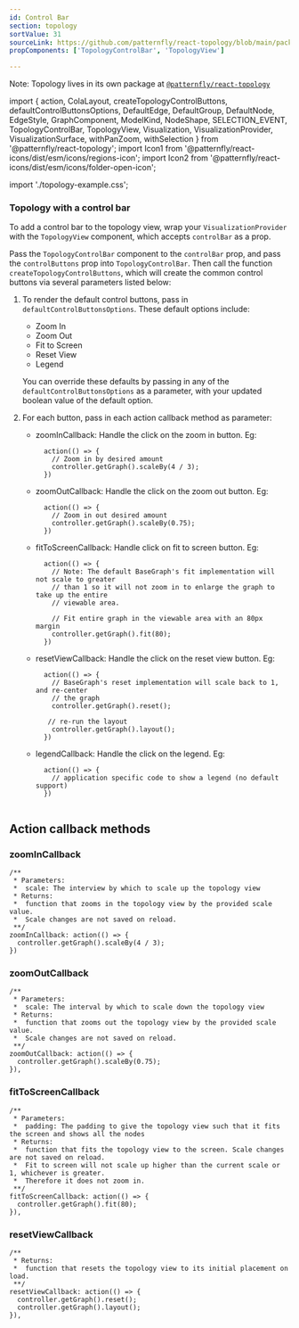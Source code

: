 ```yaml
---
id: Control Bar
section: topology
sortValue: 31
sourceLink: https://github.com/patternfly/react-topology/blob/main/packages/module/patternfly-docs/content/examples/TopologyControlBarDemo.tsx
propComponents: ['TopologyControlBar', 'TopologyView']

---
```


Note: Topology lives in its own package at [`@patternfly/react-topology`](https://www.npmjs.com/package/@patternfly/react-topology)

import {
  action,
  ColaLayout,
  createTopologyControlButtons,
  defaultControlButtonsOptions,
  DefaultEdge,
  DefaultGroup,
  DefaultNode,
  EdgeStyle,
  GraphComponent,
  ModelKind,
  NodeShape,
  SELECTION_EVENT,
  TopologyControlBar,
  TopologyView,
  Visualization,
  VisualizationProvider,
  VisualizationSurface,
  withPanZoom,
  withSelection
  } from '@patternfly/react-topology';
import Icon1 from '@patternfly/react-icons/dist/esm/icons/regions-icon';
import Icon2 from '@patternfly/react-icons/dist/esm/icons/folder-open-icon';

import './topology-example.css';

### Topology with a control bar

To add a control bar to the topology view, wrap your `VisualizationProvider` with the `TopologyView` component, which accepts `controlBar` as a prop.

Pass the `TopologyControlBar` component to the `controlBar` prop, and pass the `controlButtons` prop into `TopologyControlBar`. Then call the function `createTopologyControlButtons`, which will create the common control buttons via several parameters listed below:

1. To render the default control buttons, pass in `defaultControlButtonsOptions`. These default options include:
     - Zoom In
     - Zoom Out
     - Fit to Screen
     - Reset View
     - Legend

    You can override these defaults by passing in any of the `defaultControlButtonsOptions` as a parameter, with your updated boolean value of the default option.

2. For each button, pass in each action callback method as parameter:

   - zoomInCallback: Handle the click on the zoom in button. Eg:
       ```noLive
         action(() => {
           // Zoom in by desired amount
           controller.getGraph().scaleBy(4 / 3);
         })
        ```
   - zoomOutCallback: Handle the click on the zoom out button. Eg:
       ```noLive
         action(() => {
           // Zoom in out desired amount
           controller.getGraph().scaleBy(0.75);
         })
        ```
    - fitToScreenCallback: Handle click on fit to screen button. Eg:
       ```noLive
         action(() => {
           // Note: The default BaseGraph's fit implementation will not scale to greater
           // than 1 so it will not zoom in to enlarge the graph to take up the entire
           // viewable area.

           // Fit entire graph in the viewable area with an 80px margin
           controller.getGraph().fit(80);
         })
        ```
    - resetViewCallback: Handle the click on the reset view button. Eg:
       ```noLive
         action(() => {
           // BaseGraph's reset implementation will scale back to 1, and re-center
           // the graph
           controller.getGraph().reset();

          // re-run the layout
           controller.getGraph().layout();
         })
        ```
    - legendCallback: Handle the click on the legend. Eg:
       ```noLive
         action(() => {
           // application specific code to show a legend (no default support)
         })
       ```

```ts file="./TopologyControlBarDemo.tsx"
```

## Action callback methods

### zoomInCallback

```noLive
/**
 * Parameters:
 *  scale: The interview by which to scale up the topology view
 * Returns:
 *  function that zooms in the topology view by the provided scale value.
 *  Scale changes are not saved on reload.
 **/
zoomInCallback: action(() => {
  controller.getGraph().scaleBy(4 / 3);
})
```

### zoomOutCallback

```noLive
/**
 * Parameters:
 *  scale: The interval by which to scale down the topology view
 * Returns:
 *  function that zooms out the topology view by the provided scale value.
 *  Scale changes are not saved on reload.
 **/
zoomOutCallback: action(() => {
  controller.getGraph().scaleBy(0.75);
}),
```

### fitToScreenCallback

```noLive
/**
 * Parameters:
 *  padding: The padding to give the topology view such that it fits the screen and shows all the nodes
 * Returns:
 *  function that fits the topology view to the screen. Scale changes are not saved on reload.
 *  Fit to screen will not scale up higher than the current scale or 1, whichever is greater.
 *  Therefore it does not zoom in.
 **/
fitToScreenCallback: action(() => {
  controller.getGraph().fit(80);
}),
```

### resetViewCallback

```noLive
/**
 * Returns:
 *  function that resets the topology view to its initial placement on load.
 **/
resetViewCallback: action(() => {
  controller.getGraph().reset();
  controller.getGraph().layout();
}),
```
